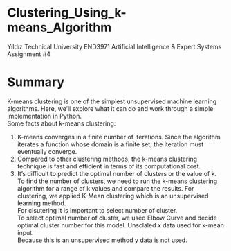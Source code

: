 # Clustering_Using_k-means_Algorithm
Yıldız Technical University END3971 Artificial Intelligence &amp; Expert Systems Assignment #4

# Summary

K-means clustering is one of the simplest unsupervised machine learning algorithms. Here, we’ll explore what it can do and work through a simple implementation in Python.\
Some facts about k-means clustering:
1.	K-means converges in a finite number of iterations. Since the algorithm iterates a function whose domain is a finite set, the iteration must eventually converge.
2.	Compared to other clustering methods, the k-means clustering technique is fast and efficient in terms of its computational cost.
3.	It’s difficult to predict the optimal number of clusters or the value of k. To find the number of clusters, we need to run the k-means clustering algorithm for a range of k values and compare the results.
For clustering, we applied K-Mean clustering which is an unsupervised learning method.\
For clsutering it is important to select number of cluster.\
To select optimal number of cluster, we used Elbow Curve and decide optimal cluster number
for this model. Unsclaled x data used for k-mean input.\
       Because this is an unsupervised method y data is not used.


